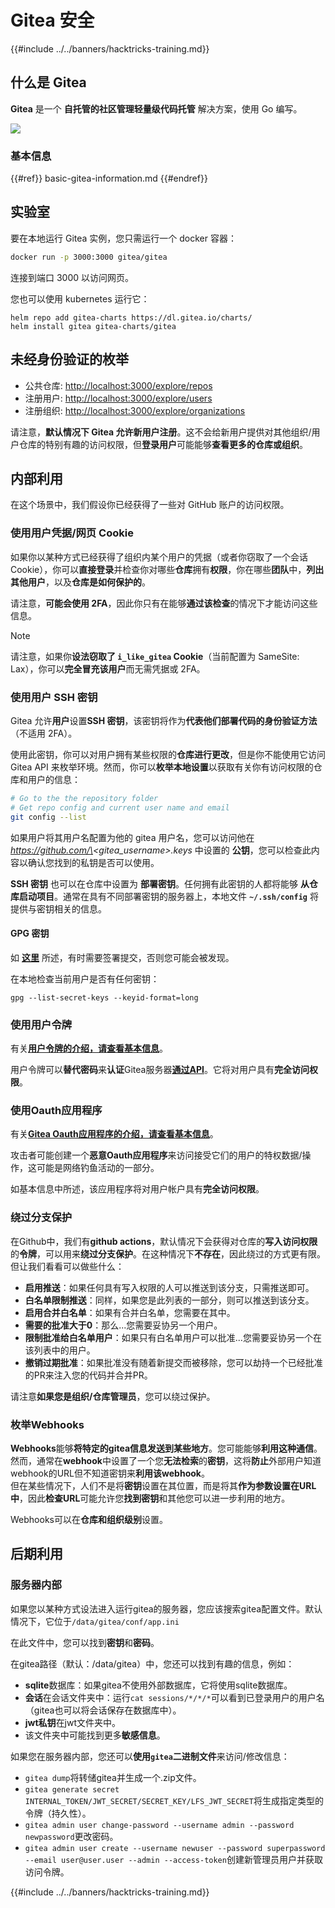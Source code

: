 # Gitea 安全

{{#include ../../banners/hacktricks-training.md}}

## 什么是 Gitea

**Gitea** 是一个 **自托管的社区管理轻量级代码托管** 解决方案，使用 Go 编写。

![](<../../images/image (160).png>)

### 基本信息

{{#ref}}
basic-gitea-information.md
{{#endref}}

## 实验室

要在本地运行 Gitea 实例，您只需运行一个 docker 容器：
```bash
docker run -p 3000:3000 gitea/gitea
```
连接到端口 3000 以访问网页。

您也可以使用 kubernetes 运行它：
```
helm repo add gitea-charts https://dl.gitea.io/charts/
helm install gitea gitea-charts/gitea
```
## 未经身份验证的枚举

- 公共仓库: [http://localhost:3000/explore/repos](http://localhost:3000/explore/repos)
- 注册用户: [http://localhost:3000/explore/users](http://localhost:3000/explore/users)
- 注册组织: [http://localhost:3000/explore/organizations](http://localhost:3000/explore/organizations)

请注意，**默认情况下 Gitea 允许新用户注册**。这不会给新用户提供对其他组织/用户仓库的特别有趣的访问权限，但**登录用户**可能能够**查看更多的仓库或组织**。

## 内部利用

在这个场景中，我们假设你已经获得了一些对 GitHub 账户的访问权限。

### 使用用户凭据/网页 Cookie

如果你以某种方式已经获得了组织内某个用户的凭据（或者你窃取了一个会话 Cookie），你可以**直接登录**并检查你对哪些**仓库**拥有**权限**，你在哪些**团队**中，**列出其他用户**，以及**仓库是如何保护的**。

请注意，**可能会使用 2FA**，因此你只有在能够**通过该检查**的情况下才能访问这些信息。

> [!NOTE]
> 请注意，如果你**设法窃取了 `i_like_gitea` Cookie**（当前配置为 SameSite: Lax），你可以**完全冒充该用户**而无需凭据或 2FA。

### 使用用户 SSH 密钥

Gitea 允许**用户**设置**SSH 密钥**，该密钥将作为**代表他们部署代码的身份验证方法**（不适用 2FA）。

使用此密钥，你可以对用户拥有某些权限的**仓库进行更改**，但是你不能使用它访问 Gitea API 来枚举环境。然而，你可以**枚举本地设置**以获取有关你有访问权限的仓库和用户的信息：
```bash
# Go to the the repository folder
# Get repo config and current user name and email
git config --list
```
如果用户将其用户名配置为他的 gitea 用户名，您可以访问他在 _https://github.com/\<gitea_username>.keys_ 中设置的 **公钥**，您可以检查此内容以确认您找到的私钥是否可以使用。

**SSH 密钥** 也可以在仓库中设置为 **部署密钥**。任何拥有此密钥的人都将能够 **从仓库启动项目**。通常在具有不同部署密钥的服务器上，本地文件 **`~/.ssh/config`** 将提供与密钥相关的信息。

#### GPG 密钥

如 [**这里**](https://github.com/carlospolop/hacktricks-cloud/blob/master/pentesting-ci-cd/gitea-security/broken-reference/README.md) 所述，有时需要签署提交，否则您可能会被发现。

在本地检查当前用户是否有任何密钥：
```shell
gpg --list-secret-keys --keyid-format=long
```
### 使用用户令牌

有关[**用户令牌的介绍，请查看基本信息**](basic-gitea-information.md#personal-access-tokens)。

用户令牌可以**替代密码**来**认证**Gitea服务器[**通过API**](https://try.gitea.io/api/swagger#/)。它将对用户具有**完全访问权限**。

### 使用Oauth应用程序

有关[**Gitea Oauth应用程序的介绍，请查看基本信息**](./#with-oauth-application)。

攻击者可能创建一个**恶意Oauth应用程序**来访问接受它们的用户的特权数据/操作，这可能是网络钓鱼活动的一部分。

如基本信息中所述，该应用程序将对用户帐户具有**完全访问权限**。

### 绕过分支保护

在Github中，我们有**github actions**，默认情况下会获得对仓库的**写入访问权限**的**令牌**，可以用来**绕过分支保护**。在这种情况下**不存在**，因此绕过的方式更有限。但让我们看看可以做些什么：

- **启用推送**：如果任何具有写入权限的人可以推送到该分支，只需推送即可。
- **白名单限制推送**：同样，如果您是此列表的一部分，则可以推送到该分支。
- **启用合并白名单**：如果有合并白名单，您需要在其中。
- **需要的批准大于0**：那么...您需要妥协另一个用户。
- **限制批准给白名单用户**：如果只有白名单用户可以批准...您需要妥协另一个在该列表中的用户。
- **撤销过期批准**：如果批准没有随着新提交而被移除，您可以劫持一个已经批准的PR来注入您的代码并合并PR。

请注意**如果您是组织/仓库管理员**，您可以绕过保护。

### 枚举Webhooks

**Webhooks**能够**将特定的gitea信息发送到某些地方**。您可能能够**利用这种通信**。\
然而，通常在**webhook**中设置了一个您**无法检索**的**密钥**，这将**防止**外部用户知道webhook的URL但不知道密钥来**利用该webhook**。\
但在某些情况下，人们不是将**密钥**设置在其位置，而是将其**作为参数设置在URL中**，因此**检查URL**可能允许您**找到密钥**和其他您可以进一步利用的地方。

Webhooks可以在**仓库和组织级别**设置。

## 后期利用

### 服务器内部

如果您以某种方式设法进入运行gitea的服务器，您应该搜索gitea配置文件。默认情况下，它位于`/data/gitea/conf/app.ini`

在此文件中，您可以找到**密钥**和**密码**。

在gitea路径（默认：/data/gitea）中，您还可以找到有趣的信息，例如：

- **sqlite**数据库：如果gitea不使用外部数据库，它将使用sqlite数据库。
- **会话**在会话文件夹中：运行`cat sessions/*/*/*`可以看到已登录用户的用户名（gitea也可以将会话保存在数据库中）。
- **jwt私钥**在jwt文件夹中。
- 该文件夹中可能找到更多**敏感信息**。

如果您在服务器内部，您还可以**使用`gitea`二进制文件**来访问/修改信息：

- `gitea dump`将转储gitea并生成一个.zip文件。
- `gitea generate secret INTERNAL_TOKEN/JWT_SECRET/SECRET_KEY/LFS_JWT_SECRET`将生成指定类型的令牌（持久性）。
- `gitea admin user change-password --username admin --password newpassword`更改密码。
- `gitea admin user create --username newuser --password superpassword --email user@user.user --admin --access-token`创建新管理员用户并获取访问令牌。

{{#include ../../banners/hacktricks-training.md}}
